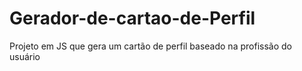 # Gerador-de-cartao-de-Perfil
 Projeto em JS que gera um cartão de perfil baseado na profissão do usuário
